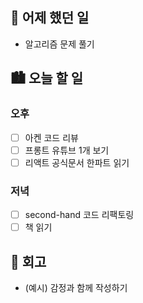 ## 🌃 어제 했던 일

- 알고리즘 문제 풀기

## 🏙️ 오늘 할 일

### 오후

- [ ] 아켄 코드 리뷰
- [ ] 프롱트 유튜브 1개 보기
- [ ] 리액트 공식문서 한파트 읽기

### 저녁

- [ ] second-hand 코드 리팩토링
- [ ] 책 읽기

## 🌆 회고
- (예시) 감정과 함께 작성하기